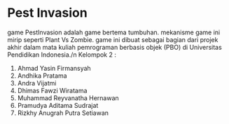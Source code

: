 # Pest Invasion
game PestInvasion adalah game bertema tumbuhan. mekanisme game ini mirip seperti Plant Vs Zombie. game ini dibuat sebagai bagian dari projek akhir dalam mata kuliah pemrograman berbasis objek (PBO) di Universitas Pendidikan Indonesia./n
Kelompok 2 :
1. Ahmad Yasin Firmansyah
2. Andhika Pratama
3. Andra Vijatmi
4. Dhimas Fawzi Wiratama
5. Muhammad Reyvanatha Hernawan
6. Pramudya Aditama Sudrajat
7. Rizkhy Anugrah Putra Setiawan
